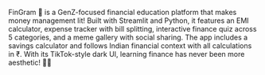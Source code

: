 FinGram 💅 is a GenZ-focused financial education platform that makes money management lit! Built with Streamlit and Python, it features an EMI calculator, expense tracker with bill splitting, interactive finance quiz across 5 categories, and a meme gallery with social sharing. The app includes a savings calculator and follows Indian financial context with all calculations in ₹. With its TikTok-style dark UI, learning finance has never been more aesthetic! 💸✨ 